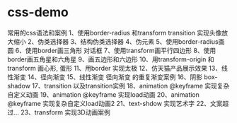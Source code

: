 # css-demo
常用的css语法和案例
1、使用border-radius 和transform transition 实现头像放大缩小
2、伪类选择器
3、结构伪类选择器
4、伪元素
5、使用border-radius画圆
6、使用border画三角形 对话框
7、使用transform画平行四边形
8、使用border画五角星和六角星
9、画五边形和六边形
10、用transform-origin 和transform 画心形, 蛋形
11、用border 实现太极
12、仿天猫产品展示效果
13、线性渐变
14、径向渐变
15、线性渐变 径向渐变 的重复渐变案例
16、阴影 box-shadow
17、transition 以及transition实例
18、animation @keyframe 实现复杂自定义动画
19、animation @keyframe 实现load动画
20、animation @keyframe 实现复杂自定义load动画2
21、text-shdow 实现艺术字
22、文案超过...
23、transform 实现3D动画案例


